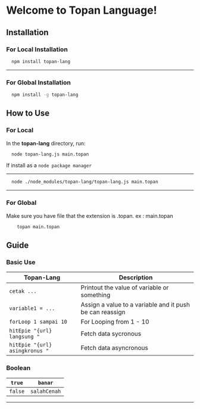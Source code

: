 # Welcome to Topan Language!

## Installation

### For Local Installation

```bash
  npm install topan-lang
```

---

### For Global Installation

```bash
  npm install -g topan-lang
```

## How to Use

### For Local

In the **topan-lang** directory, run:

```bash
  node topan-lang.js main.topan
```

If install as a `node package manager`

---

```bash
  node ./node_modules/topan-lang/topan-lang.js main.topan
```

---

### For Global

Make sure you have file that the extension is .topan. ex : main.topan

```bash
    topan main.topan
```

## Guide

### Basic Use

| Topan-Lang                     | Description                                              |
| ------------------------------ | -------------------------------------------------------- |
| `cetak ...`                    | Printout the value of variable or something              |
| `variable1 = ...`              | Assign a value to a variable and it push be can reassign |
| `forLoop 1 sampai 10`          | For Looping from 1 - 10                                  |
| `hitEpie "{url} langsung "`    | Fetch data sycronous                                     |
| `hitEpie "{url} asingkronus "` | Fetch data asyncronous                                   |

### Boolean

| `true`  | `banar`      |
| ------- | ------------ |
| `false` | `salahCenah` |

---
